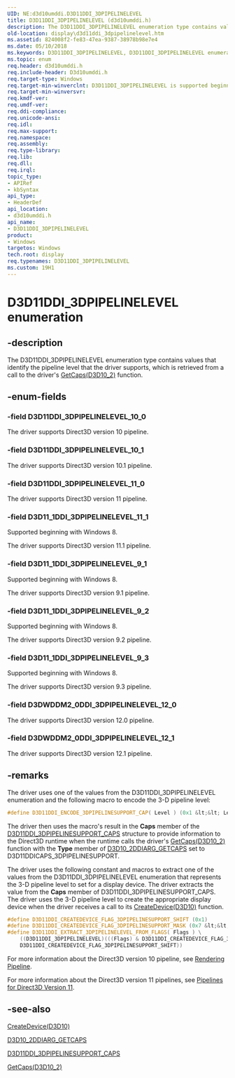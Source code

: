 ```yaml
---
UID: NE:d3d10umddi.D3D11DDI_3DPIPELINELEVEL
title: D3D11DDI_3DPIPELINELEVEL (d3d10umddi.h)
description: The D3D11DDI_3DPIPELINELEVEL enumeration type contains values that identify the pipeline level that the driver supports, which is retrieved from a call to the driver's GetCaps(D3D10_2) function.
old-location: display\d3d11ddi_3dpipelinelevel.htm
ms.assetid: 824008f2-fe83-47ea-9387-38978b98e7e4
ms.date: 05/10/2018
ms.keywords: D3D11DDI_3DPIPELINELEVEL, D3D11DDI_3DPIPELINELEVEL enumeration [Display Devices], D3D11DDI_3DPIPELINELEVEL_10_0, D3D11DDI_3DPIPELINELEVEL_10_1, D3D11DDI_3DPIPELINELEVEL_11_0, D3D11_1DDI_3DPIPELINELEVEL_11_1, D3D11_1DDI_3DPIPELINELEVEL_9_1, D3D11_1DDI_3DPIPELINELEVEL_9_2, D3D11_1DDI_3DPIPELINELEVEL_9_3, UMDisplayDriver_Dx11param_Structs_194835cf-19d6-43d1-9c4d-726a06c0a4cb.xml, d3d10umddi/D3D11DDI_3DPIPELINELEVEL, d3d10umddi/D3D11DDI_3DPIPELINELEVEL_10_0, d3d10umddi/D3D11DDI_3DPIPELINELEVEL_10_1, d3d10umddi/D3D11DDI_3DPIPELINELEVEL_11_0, d3d10umddi/D3D11_1DDI_3DPIPELINELEVEL_11_1, d3d10umddi/D3D11_1DDI_3DPIPELINELEVEL_9_1, d3d10umddi/D3D11_1DDI_3DPIPELINELEVEL_9_2, d3d10umddi/D3D11_1DDI_3DPIPELINELEVEL_9_3, display.d3d11ddi_3dpipelinelevel
ms.topic: enum
req.header: d3d10umddi.h
req.include-header: D3d10umddi.h
req.target-type: Windows
req.target-min-winverclnt: D3D11DDI_3DPIPELINELEVEL is supported beginning with the Windows 7 operating system.
req.target-min-winversvr: 
req.kmdf-ver: 
req.umdf-ver: 
req.ddi-compliance: 
req.unicode-ansi: 
req.idl: 
req.max-support: 
req.namespace: 
req.assembly: 
req.type-library: 
req.lib: 
req.dll: 
req.irql: 
topic_type:
- APIRef
- kbSyntax
api_type:
- HeaderDef
api_location:
- d3d10umddi.h
api_name:
- D3D11DDI_3DPIPELINELEVEL
product:
- Windows
targetos: Windows
tech.root: display
req.typenames: D3D11DDI_3DPIPELINELEVEL
ms.custom: 19H1
---
```


# D3D11DDI_3DPIPELINELEVEL enumeration


## -description


The D3D11DDI_3DPIPELINELEVEL enumeration type contains values that identify the pipeline level that the driver supports, which is retrieved from a call to the driver's <a href="https://msdn.microsoft.com/83cd5f34-5f12-4ead-ad33-366fc3c6e804">GetCaps(D3D10_2)</a> function. 


## -enum-fields




### -field D3D11DDI_3DPIPELINELEVEL_10_0

The driver supports Direct3D version 10 pipeline. 


### -field D3D11DDI_3DPIPELINELEVEL_10_1

The driver supports Direct3D version 10.1 pipeline. 


### -field D3D11DDI_3DPIPELINELEVEL_11_0

The driver supports Direct3D version 11 pipeline. 


### -field D3D11_1DDI_3DPIPELINELEVEL_11_1

Supported beginning with Windows 8.

The driver supports Direct3D version 11.1 pipeline.


### -field D3D11_1DDI_3DPIPELINELEVEL_9_1

Supported beginning with Windows 8.

The driver supports Direct3D version 9.1 pipeline.


### -field D3D11_1DDI_3DPIPELINELEVEL_9_2

Supported beginning with Windows 8.

The driver supports Direct3D version 9.2 pipeline.


### -field D3D11_1DDI_3DPIPELINELEVEL_9_3

Supported beginning with Windows 8.

The driver supports Direct3D version 9.3 pipeline.


### -field D3DWDDM2_0DDI_3DPIPELINELEVEL_12_0

The driver supports Direct3D version 12.0 pipeline.

### -field D3DWDDM2_0DDI_3DPIPELINELEVEL_12_1

The driver supports Direct3D version 12.1 pipeline.


## -remarks



The driver uses one of the values from the D3D11DDI_3DPIPELINELEVEL enumeration and the following macro to encode the 3-D pipeline level:

```cpp
#define D3D11DDI_ENCODE_3DPIPELINESUPPORT_CAP( Level ) (0x1 &lt;&lt; Level)
```

The driver then uses the macro's result in the <b>Caps</b> member of the <a href="https://msdn.microsoft.com/library/windows/hardware/ff542134">D3D11DDI_3DPIPELINESUPPORT_CAPS</a> structure to provide information to the Direct3D runtime when the runtime calls the driver's <a href="https://msdn.microsoft.com/83cd5f34-5f12-4ead-ad33-366fc3c6e804">GetCaps(D3D10_2)</a> function with the <b>Type</b> member of <a href="https://msdn.microsoft.com/library/windows/hardware/ff541887">D3D10_2DDIARG_GETCAPS</a> set to D3D11DDICAPS_3DPIPELINESUPPORT.

The driver uses the following constant and macros to extract one of the values from the D3D11DDI_3DPIPELINELEVEL enumeration that represents the 3-D pipeline level to set for a display device. The driver extracts the value from the <b>Caps</b> member of D3D11DDI_3DPIPELINESUPPORT_CAPS. The driver uses the 3-D pipeline level to create the appropriate display device when the driver receives a call to its <a href="https://msdn.microsoft.com/c69eedb1-c975-412c-aa9f-cf64a702f937">CreateDevice(D3D10)</a> function.

```cpp
#define D3D11DDI_CREATEDEVICE_FLAG_3DPIPELINESUPPORT_SHIFT (0x1)
#define D3D11DDI_CREATEDEVICE_FLAG_3DPIPELINESUPPORT_MASK (0x7 &lt;&lt; D3D11DDI_CREATEDEVICE_FLAG_3DPIPELINESUPPORT_SHIFT)
#define D3D11DDI_EXTRACT_3DPIPELINELEVEL_FROM_FLAGS( Flags ) \
    ((D3D11DDI_3DPIPELINELEVEL)(((Flags) & D3D11DDI_CREATEDEVICE_FLAG_3DPIPELINESUPPORT_MASK) &gt;&gt; \
    D3D11DDI_CREATEDEVICE_FLAG_3DPIPELINESUPPORT_SHIFT))
```

For more information about the Direct3D version 10 pipeline, see <a href="https://msdn.microsoft.com/63672d6e-5c5d-4873-a104-991e0b17d128">Rendering Pipeline</a>. 

For more information about the Direct3D version 11 pipelines, see <a href="https://msdn.microsoft.com/7d724751-761e-409c-8398-d1b5d58c057c">Pipelines for Direct3D Version 11</a>.




## -see-also




<a href="https://msdn.microsoft.com/c69eedb1-c975-412c-aa9f-cf64a702f937">CreateDevice(D3D10)</a>



<a href="https://msdn.microsoft.com/library/windows/hardware/ff541887">D3D10_2DDIARG_GETCAPS</a>



<a href="https://msdn.microsoft.com/library/windows/hardware/ff542134">D3D11DDI_3DPIPELINESUPPORT_CAPS</a>



<a href="https://msdn.microsoft.com/83cd5f34-5f12-4ead-ad33-366fc3c6e804">GetCaps(D3D10_2)</a>
 

 


